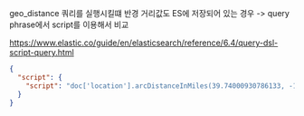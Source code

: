 geo_distance 쿼리를 실행시킬떄 반경 거리값도 ES에 저장되어 있는 경우
-> query phrase에서 script를 이용해서 비교 

https://www.elastic.co/guide/en/elasticsearch/reference/6.4/query-dsl-script-query.html

~~~json
{
  "script": {
    "script": "doc['location'].arcDistanceInMiles(39.74000930786133, -104.99230194091797) < doc['searchRadius'].value"
  }
}
~~~
